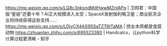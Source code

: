 https://mp.weixin.qq.com/s/LQ8c3nksndMdHwwMZnIAPg | 卫网君：中国版“星链”还要十年？AI正大规模进入太空；SpaceX发射伽利略卫星；商业航天企业将持续获得这些支持......
https://mp.weixin.qq.com/s/LDjyCX4AS9SSaTZT6tTaMA | 捞女本质都是食腐动物
https://zhuanlan.zhihu.com/p/695523380 | Handcalcs，让python科学计算过程更清晰 - 知乎